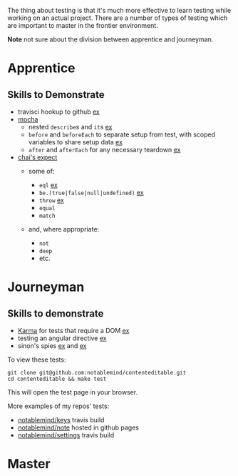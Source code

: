 
The thing about testing is that it's much more effective to learn
testing while working on an actual project. There are a number of
types of testing which are important to master in the frontier
environment.

**Note** not sure about the division between apprentice and journeyman.

# Apprentice

## Skills to Demonstrate

- travisci hookup to github [ex](https://travis-ci.org/notablemind/loco)
- [mocha](http://visionmedia.github.io/mocha/)
  - nested `describe`s and `it`s [ex](https://github.com/notablemind/loco/blob/master/test/tests.js#L14)
  - `before` and `beforeEach` to separate setup from test, with scoped variables to share setup data [ex](https://github.com/notablemind/loco/blob/master/test/tests.js#L9)
  - `after` and `afterEach` for any necessary teardown [ex](https://github.com/notablemind/note/blob/master/test/tests-e2e.js#L55)
- [chai's expect](http://chaijs.com/api/bdd/)
  - some of:

      - `eql` [ex](https://github.com/notablemind/settings/blob/master/test/tests.js#L32)
      - `be.(true|false|null|undefined)` [ex](https://github.com/notablemind/settings/blob/master/test/tests.js#L47)
      - `throw` [ex](https://github.com/notablemind/settings/blob/master/test/tests.js#L13)
      - `equal`
      - `match`

  - and, where appropriate:

      - `not`
      - `deep`
      - etc.

# Journeyman

## Skills to demonstrate

- [Karma](http://karma-runner.github.io/0.8/index.html) for tests that require a DOM [ex](https://github.com/notablemind/contenteditable/blob/master/test/karma.conf.js)
- testing an angular directive [ex](https://github.com/notablemind/contenteditable/blob/master/test/tests-e2e.js)
- sinon's spies [ex](https://github.com/fs-components/test-and-target/blob/initial/test/index.js#L36) and [ex](https://github.com/fs-components/test-and-target/blob/initial/test/index.js#L52)

To view these tests:

    git clone git@github.com:notablemind/contenteditable.git
    cd contenteditable && make test

This will open the test page in your browser.

More examples of my repos' tests:

- [notablemind/keys](https://travis-ci.org/notablemind/keys) travis build
- [notablemind/note](http://notablemind.github.io/note/test/index.html) hosted in github pages
- [notablemind/settings](https://travis-ci.org/notablemind/settings/jobs/8105335) travis build

# Master
